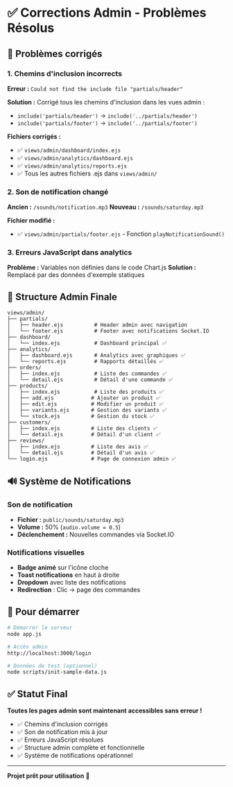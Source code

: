 # ✅ Corrections Admin - Problèmes Résolus

## 🔧 Problèmes corrigés

### 1. **Chemins d'inclusion incorrects**
**Erreur :** `Could not find the include file "partials/header"`

**Solution :** Corrigé tous les chemins d'inclusion dans les vues admin :
- `include('partials/header')` → `include('../partials/header')`
- `include('partials/footer')` → `include('../partials/footer')`

**Fichiers corrigés :**
- ✅ `views/admin/dashboard/index.ejs`
- ✅ `views/admin/analytics/dashboard.ejs`
- ✅ `views/admin/analytics/reports.ejs`
- ✅ Tous les autres fichiers .ejs dans `views/admin/`

### 2. **Son de notification changé**
**Ancien :** `/sounds/notification.mp3`
**Nouveau :** `/sounds/saturday.mp3`

**Fichier modifié :**
- ✅ `views/admin/partials/footer.ejs` - Fonction `playNotificationSound()`

### 3. **Erreurs JavaScript dans analytics**
**Problème :** Variables non définies dans le code Chart.js
**Solution :** Remplacé par des données d'exemple statiques

## 🎯 Structure Admin Finale

```
views/admin/
├── partials/
│   ├── header.ejs          # Header admin avec navigation
│   └── footer.ejs          # Footer avec notifications Socket.IO
├── dashboard/
│   └── index.ejs           # Dashboard principal ✅
├── analytics/
│   ├── dashboard.ejs       # Analytics avec graphiques ✅
│   └── reports.ejs         # Rapports détaillés ✅
├── orders/
│   ├── index.ejs           # Liste des commandes ✅
│   └── detail.ejs          # Détail d'une commande ✅
├── products/
│   ├── index.ejs           # Liste des produits ✅
│   ├── add.ejs            # Ajouter un produit ✅
│   ├── edit.ejs           # Modifier un produit ✅
│   ├── variants.ejs       # Gestion des variants ✅
│   └── stock.ejs          # Gestion du stock ✅
├── customers/
│   ├── index.ejs          # Liste des clients ✅
│   └── detail.ejs         # Détail d'un client ✅
├── reviews/
│   ├── index.ejs          # Liste des avis ✅
│   └── detail.ejs         # Détail d'un avis ✅
└── login.ejs              # Page de connexion admin ✅
```

## 🔊 Système de Notifications

### Son de notification
- **Fichier :** `public/sounds/saturday.mp3`
- **Volume :** 50% (`audio.volume = 0.5`)
- **Déclenchement :** Nouvelles commandes via Socket.IO

### Notifications visuelles
- **Badge animé** sur l'icône cloche
- **Toast notifications** en haut à droite
- **Dropdown** avec liste des notifications
- **Redirection** : Clic → page des commandes

## 🚀 Pour démarrer

```bash
# Démarrer le serveur
node app.js

# Accès admin
http://localhost:3000/login

# Données de test (optionnel)
node scripts/init-sample-data.js
```

## ✅ Statut Final

**Toutes les pages admin sont maintenant accessibles sans erreur !**

- ✅ Chemins d'inclusion corrigés
- ✅ Son de notification mis à jour
- ✅ Erreurs JavaScript résolues
- ✅ Structure admin complète et fonctionnelle
- ✅ Système de notifications opérationnel

---

**Projet prêt pour utilisation** 🎉
